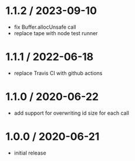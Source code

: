 
1.1.2 / 2023-09-10
==================

 * fix Buffer.allocUnsafe call
 * replace tape with node test runner

1.1.1 / 2022-06-18
==================

 * replace Travis CI with github actions

1.1.0 / 2020-06-22
==================

 * add support for overwriting id size for each call

1.0.0 / 2020-06-21
==================

 * initial release
